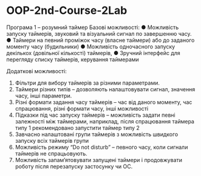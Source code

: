 # OOP-2nd-Course-2Lab
  Програма 1 – розумний таймер
Базові можливості:
●	Можливість запуску таймерів, звуковий та візуальний сигнал по завершенню часу.
●	Таймери на певний проміжок часу (власне таймери) або до заданого моменту часу (будильники)
●	Можливість одночасного запуску декількох (довільної кількості) таймерів, 
●	Зручний інтерфейс для перегляду списку таймерів, керування таймерами 

Додаткові можливості:
1.	Фільтри для вибору таймерів за різними параметрами.
2.	Таймери різних типів – дозволяють налаштовувати сигнал, значення часу, інші параметри.
3.	Різні формати задання часу таймерів – час від даного моменту, час спрацювання, різні формати часу, інші можливості
4.	Підказки під час запуску таймерів – можливість задати певні залежності між таймерами, наприклад, після спрацювання таймера типу 1 рекомендовано запустити таймер типу 2
5.	Завчасно налаштовані групи таймерів з можливість швидкого запуску всіх таймерів групи
6.	Можливість режиму “Do not disturb” – певного часу, коли сигнали таймерів не спрацьовують.
7.	Можливість запам’ятовувати запущені таймери і продовжувати роботу після перезапуску застосунку чи ОС.


